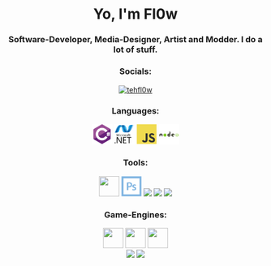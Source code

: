 <h1 align="center">Yo, I'm Fl0w</h1>
<h3 align="center">Software-Developer, Media-Designer, Artist and Modder. I do a lot of stuff.</h3>

<h3 align="center">Socials:</h3>
<p align="center">
<a href="https://www.twitch.tv/tehfl0w" target="blank"><img align="center" src="https://raw.githubusercontent.com/rahuldkjain/github-profile-readme-generator/master/src/images/icons/Social/twitch.svg" alt="tehfl0w" height="30" width="40" /></a>
</p>

<h3 align="center">Languages:</h3>
<p align="center"> 
  <a href="https://www.w3schools.com/cs/" target="_blank" rel="noreferrer"> <img src="https://raw.githubusercontent.com/devicons/devicon/master/icons/csharp/csharp-original.svg" alt="csharp" width="40" height="40"/></a> 
  <a href="https://dotnet.microsoft.com/" target="_blank" rel="noreferrer"> <img src="https://raw.githubusercontent.com/devicons/devicon/master/icons/dot-net/dot-net-original-wordmark.svg" alt="dotnet" width="40" height="40"/></a> 
  <a href="https://developer.mozilla.org/en-US/docs/Web/JavaScript" target="_blank" rel="noreferrer"> <img src="https://raw.githubusercontent.com/devicons/devicon/master/icons/javascript/javascript-original.svg" alt="javascript" width="40" height="40"/></a> 
  <a href="https://nodejs.org" target="_blank" rel="noreferrer"> <img src="https://raw.githubusercontent.com/devicons/devicon/master/icons/nodejs/nodejs-original-wordmark.svg" alt="nodejs" width="40" height="40"/></a>
  
  <h3 align="center">Tools:</h3>
  <p align="center"> 
  <a href="https://www.blender.org/" target="_blank" rel="noreferrer"> <img src="https://download.blender.org/branding/community/blender_community_badge_white.svg" width="40" height="40"/></a> 
  <a href="https://www.photoshop.com/en" target="_blank" rel="noreferrer"> <img src="https://raw.githubusercontent.com/devicons/devicon/master/icons/photoshop/photoshop-line.svg" width="40"/></a> 
    <a href="https://krita.org/en/" target="_blank" rel="noreferrer"> <img src="https://upload.wikimedia.org/wikipedia/commons/thumb/7/73/Calligrakrita-base.svg/240px-Calligrakrita-base.svg.png" width="40"/></a> 
    <a href="https://visualstudio.microsoft.com" target="_blank" rel="noreferrer"> <img src="https://upload.wikimedia.org/wikipedia/commons/thumb/5/59/Visual_Studio_Icon_2019.svg/241px-Visual_Studio_Icon_2019.svg.png" width="40"/></a> 
    <a href="https://code.visualstudio.com/" target="_blank" rel="noreferrer"> <img src="https://upload.wikimedia.org/wikipedia/commons/thumb/9/9a/Visual_Studio_Code_1.35_icon.svg/240px-Visual_Studio_Code_1.35_icon.svg.png" width="40"/></a> 
                                                                             </p>

  <h3 align="center">Game-Engines:</h3>
  <p align="center"> 
  <a href="https://unity.com/" target="_blank" rel="noreferrer"> <img src="https://www.vectorlogo.zone/logos/unity3d/unity3d-icon.svg" width="40" height="40"/></a> 
  <a href="https://unrealengine.com/" target="_blank" rel="noreferrer"> <img src="https://raw.githubusercontent.com/kenangundogan/fontisto/036b7eca71aab1bef8e6a0518f7329f13ed62f6b/icons/svg/brand/unreal-engine.svg" width="40" height="40"/></a> 
  <a href="https://godotengine.org/" target="_blank" rel="noreferrer"> <img src="https://upload.wikimedia.org/wikipedia/commons/thumb/6/6a/Godot_icon.svg/240px-Godot_icon.svg.png" width="40" height="40"/></a>
    <br>
  <a href="https://developer.valvesoftware.com/wiki/Source" target="_blank" rel="noreferrer"> <img src="https://upload.wikimedia.org/wikipedia/commons/thumb/6/67/Source_engine_logo_and_wordmark.svg/320px-Source_engine_logo_and_wordmark.svg.png" height="40"/></a>
    <a href="https://developer.valvesoftware.com/wiki/Source_2" target="_blank" rel="noreferrer"> <img src="https://preview.redd.it/9eztw0nx6e311.png?width=182&format=png&auto=webp&s=6cdd135a8cd5b854df59d6e5326d635c2a392314" height="40"/></a>
  </p>
</p>
